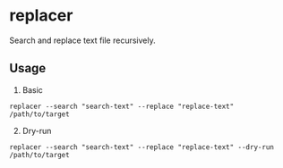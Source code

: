 # replacer

Search and replace text file recursively.

## Usage

1. Basic

```shell
replacer --search "search-text" --replace "replace-text" /path/to/target
```

2. Dry-run 

```shell
replacer --search "search-text" --replace "replace-text" --dry-run /path/to/target
```
